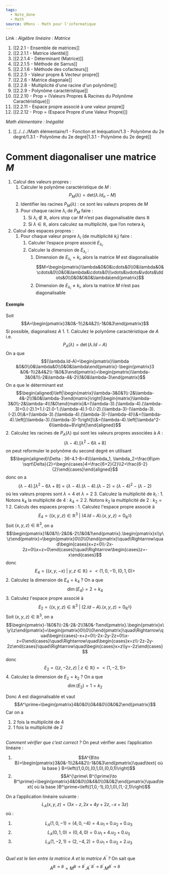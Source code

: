 ```yaml
---
tags:
  - Note_done
  - Math
source: UMons - Math pour l'informatique
---
```


Link :
_Algèbre linéaire : Matrice_
1. [[2.2.1 - Ensemble de matrices]]
2. [[2.2.1.1 - Matrice identité]]
3. [[2.2.1.4 - Déterminant (Matrice)]]
4. [[2.2.1.5 - Méthode de Sarrus]]
5. [[2.2.1.6 - Méthode des cofacteurs]]
6. [[2.2.5 - Valeur propre & Vecteur propre]]
7. [[2.2.6 - Matrice diagonale]]
8. [[2.2.8 - Multiplicité d'une racine d'un polynôme]]
9. [[2.2.9 - Polynôme caractéristique]]
10. [[2.2.10 - Prop = (Valeurs Propres & Racines du Polynôme Caractéristique)]]
11. [[2.2.11 - Espace propre associé à une valeur propre]]
12. [[2.2.12 - Prop = (Espace Propre d'une Valeur Propre)]]

_Math élémentaire : Inégalité_
1. [[../../../Math élémentaire/1 - Fonction et Inéquation/1.3 - Polynôme du 2e degré/1.3.1 - Polynôme du 2e degré|1.3.1 - Polynôme du 2e degré]]
# Comment diagonaliser une matrice $M$ 
1. Calcul des valeurs propres :
	1. Calculer le polynôme caractéristique de $M$ : $$P_M(\lambda)=\text{det}(\lambda.Id_n-M)$$
	2. Identifier les racines $P_M(\lambda)$ : ce sont les valeurs propres de $M$
	3. Pour chaque racine $\lambda_i$ de $P_M$ faire :
		1. Si $\lambda_i\notin\mathbb{R}$, alors stop car $M$ n’est pas diagonalisable dans $\mathbb{R}$ 
		2. Si $\lambda\in\mathbb{R}$, alors calculez sa multiplicité, que l’on notera $k_i$
2. Calcul des espaces propres :
	1. Pour chaque valeur propre $\lambda_i$ (de multiplicité $k_i$) faire : 
		1. Calculer l’espace propre associé $E_{\lambda_i}$ 
		2. Calculer la dimension de $E_{\lambda_i}$ :
			1. Dimension de $E_{\lambda_i} = k_i$, alors la matrice $M$ est diagonalisable $$M=\begin{pmatrix}\lambda&0&0&\cdots&0\\0&\lambda&0&\cdots&0\\0&0&\lambda&\cdots&0\\\vdots&\vdots&\vdots&\ddots&0\\0&0&0&0&\lambda\end{pmatrix}$$
			2. Dimension de $E_{\lambda_i}\neq k_i$, alors la matrice $M$ n’est pas diagonalisable 

#### Exemple
Soit $$A=\begin{pmatrix}3&0&-1\\2&4&2\\-1&0&3\end{pmatrix}$$ Si possible, diagonalisez $A$ 
1. 
	1. Calculez le polynôme caractéristique de $A$ i.e. $$P_A(\lambda)=\det(\lambda.Id-A)$$ On a que $$(\lambda.Id-A)=\begin{pmatrix}\lambda &0&0\\0&\lambda&0\\0&0&\lambda\end{pmatrix}-\begin{pmatrix}3 &0&-1\\2&4&2\\-1&0&3\end{pmatrix}=\begin{pmatrix}\lambda-3&0&1\\-2&\lambda-4&-2\\1&0&\lambda-3\end{pmatrix}$$ On a que le déterminant est $$\begin{aligned}\left|\begin{matrix}\lambda-3&0&1\\-2&\lambda-4&-2\\1&0&\lambda-3\end{matrix}\right|\begin{matrix}\lambda-3&0\\-2&\lambda-4\\1&0\end{matrix}&=(\lambda-3).(\lambda-4).(\lambda-3)+0.(-2).1+1.(-2).0-1.(\lambda-4).1-0.(-2).(\lambda-3)-(\lambda-3).(-2).0\\&=(\lambda-3).(\lambda-4).(\lambda-3)-(\lambda-4)\\&=(\lambda-4).\left[(\lambda-3).(\lambda-3)-1\right]\\&=(\lambda-4).\left[\lambda^2-6\lambda+8\right]\end{aligned}$$
	2. Calculez les racines de $P_A(\lambda)$ qui sont les valeurs propres associées à $A$ : $$(\lambda-4).\left[\lambda^2-6\lambda+8\right]$$ on peut reformuler le polynôme du second degré en utilisant $$\begin{aligned}\Delta : 36-4.1-8=4\\\lambda_1, \lambda_2=\frac{6\pm \sqrt\Delta}{2}=\begin{cases}4=\frac{6+2}{2}\\2=\frac{6-2}{2}\end{cases}\end{aligned}$$ donc on a $$(\lambda-4).\left[\lambda^2-6\lambda+8\right]=(\lambda-4).(\lambda-4).(\lambda-2)=(\lambda-4)^2-(\lambda-2)$$ où les valeurs propres sont $\lambda =4$ et $\lambda=2$ 
	3. Calculez la multiplicité de $k_i$ : 
		1. Notons $k_4$ la multiplicité de 4 : $k_4=2$
		2. Notons $k_2$ la multiplicité de 2 : $k_2=1$ 
2. Calculs des espaces propres :
	1. Calculez l'espace propre associé à $$E_4=\{(x,y,z)\in\mathbb{R}^3\ |\ (4.Id-A).(x,y,z)=0_{\mathbb{R}^3}\}$$ Soit $(x,y,z)\in\mathbb{R}^3$, on a $$\begin{pmatrix}1&0&1\\-2&0&-2\\1&0&1\end{pmatrix}.\begin{pmatrix}x\\y\\z\end{pmatrix}=\begin{pmatrix}0\\0\\0\end{pmatrix}\quad\Rightarrow\quad\begin{cases}x+z=0\\-2x-2z=0\\x+z=0\end{cases}\quad\Rightarrow\begin{cases}z=-x\end{cases}$$ donc $$E_4=\{(x,y,-x)\ |\ y,z\in\mathbb{R}\}=<(1,0,-1),(0,1,0)>$$
	2. Calculez la dimension de $E_4 = k_4$ ? On a que $$\dim(E_4)=2=k_4$$
	3. Calculez l'espace propre associé à $$E_2=\{(x,y,z)\in\mathbb{R}^3\ |\ (2.Id-A).(x,y,z)=0_{\mathbb{R}^3}\}$$ Soit $(x,y,z)\in\mathbb{R}^3$, on a $$\begin{pmatrix}-1&0&1\\-2&-2&-2\\1&0&-1\end{pmatrix}.\begin{pmatrix}x\\y\\z\end{pmatrix}=\begin{pmatrix}0\\0\\0\end{pmatrix}\quad\Rightarrow\quad\begin{cases}-x+z=0\\-2x-2y-2z=0\\x-z=0\end{cases}\quad\Rightarrow\quad\begin{cases}x=z\\-2z-2y-2z\end{cases}\quad\Rightarrow\quad\begin{cases}x=z\\y=-2z\end{cases}$$ donc $$E_2=\{(z,-2z,z)\ |\ z\in\mathbb{R}\}=<(1,-2,1)>$$
	4. Calculez la dimension de $E_2 = k_2$ ? On a que $$\dim(E_2)=1=k_2$$

Donc $A$ est diagonalisable et vaut $$A^\prime=\begin{pmatrix}4&0&0\\0&4&0\\0&0&2\end{pmatrix}$$ Car on a 
1. 2 fois la multiplicité de 4
2. 1 fois la multiplicité de 2

\
*Comment vérifier que c’est correct ?*
On peut vérifier avec l’application linéaire :
1. $$A^{B\to B}=\begin{pmatrix}3&0&-1\\2&4&2\\-1&0&3\end{pmatrix}\quad\text{ où la base } B=\left((1,0,0),(0,1,0),(0,0,1)\right)$$
2. $$A^{\prime\ B^{\prime}\to B^\prime}=\begin{pmatrix}4&0&0\\0&4&0\\0&0&2\end{pmatrix}\quad\text{ où la base }B^\prime=\left((1,0,-1),(0,1,0),(1,-2,1)\right)$$

On a l’application linéaire suivante : $$L_A(x,y,z)=(3x-z,2x+4y+2z,-x+3z)$$ où :
1. $$L_A(1,0,-1)=(4,0,-4)=4.u_1+0.u_2+0.u_3$$
2. $$L_A(0,1,0)=(0,4,0)=0.u_1+4.u_2+0.u_3$$
3. $$L_A(1,-2,1)=(2,-4,2)=0.u_1+0.u_2+2.u_3$$

\
*Quel est le lien entre la matrice $A$ et la matrice $A^\prime$ ?*
On sait que $$A^{B\to B}=M^{B\to B^\prime}.A^{\prime\ B^\prime\to B^\prime}.M^{B^\prime\to B}$$ 